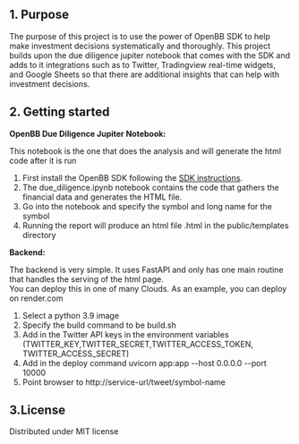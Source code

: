## 1. Purpose
The purpose of this project is to use the power of OpenBB SDK to help make investment decisions systematically and thoroughly.
This project builds upon the due diligence jupiter notebook that comes with the SDK and adds to it integrations such as to Twitter, 
Tradingview real-time widgets, and Google Sheets so that there are additional insights that can help with investment decisions.



## 2. Getting started


   **OpenBB Due Diligence Jupiter Notebook:**

   This notebook is the one that does the analysis and will generate the html code after it is run

   1. First install the OpenBB SDK following the [SDK instructions](https://github.com/OpenBB-finance/OpenBBTerminal/blob/develop/README.md).  
   2. The due_diligence.ipynb notebook contains the code that gathers the financial data and generates the HTML file.  
   3. Go into the notebook and specify the symbol and long name for the symbol 
   4. Running the report will produce an html file <symbol-name>.html in the public/templates directory


   **Backend:**
   
   The backend is very simple.  It uses FastAPI and only has one main routine that handles the serving of the html page.  
   You can deploy this in one of many Clouds.  As an example, you can deploy on render.com

   1. Select a python 3.9 image
   2. Specify the build command to be build.sh
   3. Add in the Twitter API keys in the environment variables (TWITTER_KEY,TWITTER_SECRET,TWITTER_ACCESS_TOKEN, TWITTER_ACCESS_SECRET)
   4. Add in the deploy command
      uvicorn app:app --host 0.0.0.0 --port 10000
   5. Point browser to http://service-url/tweet/symbol-name


## 3.License
Distributed under MIT license